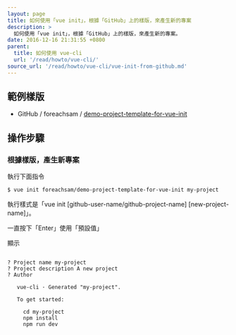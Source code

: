 ```yaml
---
layout: page
title: 如何使用「vue init」，根據「GitHub」上的樣版，來產生新的專案
description: >
  如何使用「vue init」，根據「GitHub」上的樣版，來產生新的專案。
date: 2016-12-16 21:31:55 +0800
parent:
  title: 如何使用 vue-cli
  url: '/read/howto/vue-cli/'
source_url: '/read/howto/vue-cli/vue-init-from-github.md'
---
```



## 範例樣版

* GitHub / foreachsam / [demo-project-template-for-vue-init](https://github.com/foreachsam/demo-project-template-for-vue-init)


## 操作步驟

### 根據樣版，產生新專案

執行下面指令

``` sh
$ vue init foreachsam/demo-project-template-for-vue-init my-project
```

執行樣式是「vue init [github-user-name/github-project-name] [new-project-name]」。


一直按下「Enter」使用「預設值」

顯示

```

? Project name my-project
? Project description A new project
? Author

   vue-cli · Generated "my-project".

   To get started:

     cd my-project
     npm install
     npm run dev

```
